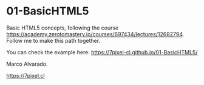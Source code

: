 # 01-BasicHTML5
Basic HTML5 concepts, following the course https://academy.zerotomastery.io/courses/697434/lectures/12682794.
Follow me to make this path together.

You can check the example here:
https://7pixel-cl.github.io/01-BasicHTML5/

Marco Alvarado.

https://7pixel.cl

